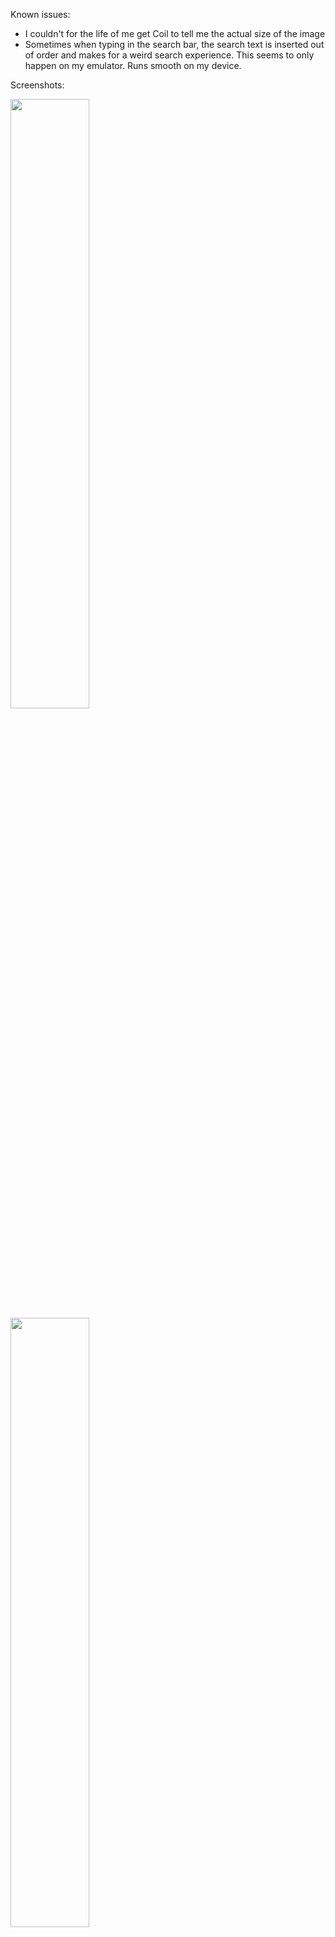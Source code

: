 Known issues:

- I couldn't for the life of me get Coil to tell me the actual size of the image
- Sometimes when typing in the search bar, the search text is inserted out of order and makes for a weird search experience. This seems to only happen on my emulator. Runs smooth on my device.

Screenshots:

<img src="https://github.com/tehscott/CVSTakeHome/assets/1985464/b1276227-67e4-402f-b949-ba2577562709" width=50%>
<img src="https://github.com/tehscott/CVSTakeHome/assets/1985464/dbc5c57e-9be1-4107-adbd-4d3907193150" width=50%>
<img src="https://github.com/tehscott/CVSTakeHome/assets/1985464/8734116c-e3b9-4fd0-973d-27df66261640" width=50%>
